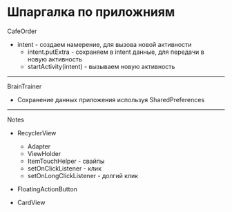 Шпаргалка по приложниям
===============================


CafeOrder
* intent - создаем намерение, для вызова новой активности
	* intent.putExtra - сохраняем в intent данные, для передачи в новую активность
	* startActivity(intent) - вызываем новую активность

******************************************************

BrainTrainer
* Сохранение данных приложения используя SharedPreferences

******************************************************

 Notes
* RecyclerView 
	* Adapter
	* ViewHolder
	* ItemTouchHelper - свайпы
	* setOnClickListener - клик
	* setOnLongClickListener - долгий клик 

* FloatingActionButton
* CardView 
